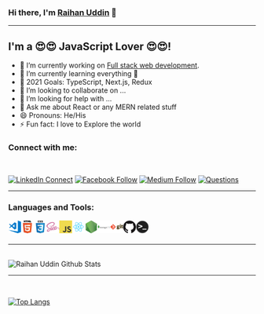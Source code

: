 ### Hi there, I'm  [Raihan Uddin][website] 👋

---

## I'm a 😍😍 JavaScript Lover 😍😍!
- 🔭 I’m currently working on [Full stack web development][website].
- 🌱 I’m currently learning everything 🤣
- 🥅 2021 Goals: TypeScript, Next.js, Redux
- 👯 I’m looking to collaborate on ...
- 🤔 I’m looking for help with ...
- 💬 Ask me about React or any MERN related stuff 
- 😄 Pronouns: He/His
- ⚡ Fun fact: I love to Explore the world

### Connect with me:
<br />

[![LinkedIn Connect](https://img.shields.io/badge/%20-Connect-black?color=14171A&labelColor=212121&logo=linkedin&logoColor=ffffff)](https://www.linkedin.com/in/) 
[![Facebook Follow](https://img.shields.io/badge/%20-Follow-black?color=14171A&labelColor=1976d2&logo=facebook&logoColor=ffffff)](https://www.facebook.com/nayan.uddin.39/) 
[![Medium Follow](https://img.shields.io/badge/%20-Follow-black?color=14171A&labelColor=1976d2&logo=medium&logoColor=ffffff)](https://uddinraihan.medium.com/) 
[![Questions](https://img.shields.io/badge/%20-Questions-black?color=14171A&labelColor=fff&logo=stackoverflow&logoColor=0c0d0e26)]()
<br />

---

### Languages and Tools:

[<img align="left" alt="Visual Studio Code" width="26px" src="https://raw.githubusercontent.com/github/explore/80688e429a7d4ef2fca1e82350fe8e3517d3494d/topics/visual-studio-code/visual-studio-code.png" />][webdevplaylist]
[<img align="left" alt="HTML5" width="26px" src="https://raw.githubusercontent.com/github/explore/80688e429a7d4ef2fca1e82350fe8e3517d3494d/topics/html/html.png" />][webdevplaylist]
[<img align="left" alt="CSS3" width="26px" src="https://raw.githubusercontent.com/github/explore/80688e429a7d4ef2fca1e82350fe8e3517d3494d/topics/css/css.png" />][cssplaylist]
[<img align="left" alt="Sass" width="26px" src="https://raw.githubusercontent.com/github/explore/80688e429a7d4ef2fca1e82350fe8e3517d3494d/topics/sass/sass.png" />][cssplaylist]
[<img align="left" alt="JavaScript" width="26px" src="https://raw.githubusercontent.com/github/explore/80688e429a7d4ef2fca1e82350fe8e3517d3494d/topics/javascript/javascript.png" />][jsplaylist]
[<img align="left" alt="React" width="26px" src="https://raw.githubusercontent.com/github/explore/80688e429a7d4ef2fca1e82350fe8e3517d3494d/topics/react/react.png" />][reactplaylist]
[<img align="left" alt="Node.js" width="26px" src="https://raw.githubusercontent.com/github/explore/80688e429a7d4ef2fca1e82350fe8e3517d3494d/topics/nodejs/nodejs.png" />][webdevplaylist]
[<img align="left" alt="MongoDB" width="26px" src="https://raw.githubusercontent.com/github/explore/80688e429a7d4ef2fca1e82350fe8e3517d3494d/topics/mongodb/mongodb.png" />][webdevplaylist]
[<img align="left" alt="Git" width="26px" src="https://raw.githubusercontent.com/github/explore/80688e429a7d4ef2fca1e82350fe8e3517d3494d/topics/git/git.png" />][webdevplaylist]
[<img align="left" alt="GitHub" width="26px" src="https://raw.githubusercontent.com/github/explore/78df643247d429f6cc873026c0622819ad797942/topics/github/github.png" />][webdevplaylist]
[<img align="left" alt="HTML5" width="26px" src="https://raw.githubusercontent.com/github/explore/80688e429a7d4ef2fca1e82350fe8e3517d3494d/topics/terminal/terminal.png" />][webdevplaylist]

<br />

<br />

---
<br />

<img width="550px" alt="Raihan Uddin Github Stats"  src="https://github-readme-stats.vercel.app/api?username=raihanwebmaster&show_icons=true&title_color=00BFFF&icon_color=00BFFF&text_color=ffffff&bg_color=191919"/>

---
<br />

[![Top Langs](https://github-readme-stats.vercel.app/api/top-langs/?username=raihanwebmaster&layout=compact&card_width=550&bg_color=00BFFF&title_color=191919)](https://github.com/raihanwebmaster/github-readme-stats)


[programming]: https://www.programming-hero.com/
[website]: https://raihanuddin.netlify.app/
[twitter]: https://raihanuddin.netlify.app/
[linkedin]: https://raihanuddin.netlify.app/
[webdevplaylist]: https://raihanuddin.netlify.app/
[jsplaylist]: https://raihanuddin.netlify.app/
[cssplaylist]: https://raihanuddin.netlify.app/
[reactplaylist]: https://raihanuddin.netlify.app/



